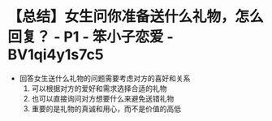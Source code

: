 # 【总结】女生问你准备送什么礼物，怎么回复？ - P1 - 笨小子恋爱 - BV1qi4y1s7c5

-   回答女生送什么礼物的问题需要考虑对方的喜好和关系
    1.  可以根据对方的爱好和需求选择合适的礼物
    2.  也可以直接询问对方想要什么来避免送错礼物
    3.  重要的是礼物的真诚和用心，而不是价值的高低